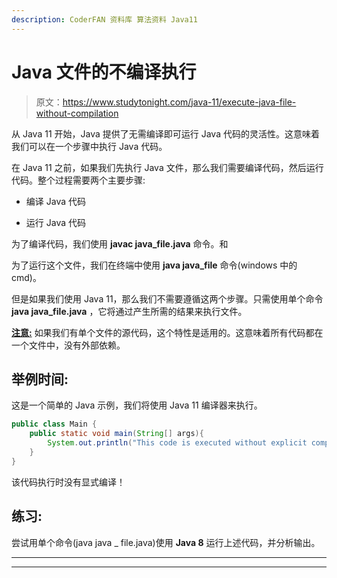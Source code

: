 ```yaml
---
description: CoderFAN 资料库 算法资料 Java11
---
```


# Java 文件的不编译执行

> 原文：<https://www.studytonight.com/java-11/execute-java-file-without-compilation>

从 Java 11 开始，Java 提供了无需编译即可运行 Java 代码的灵活性。这意味着我们可以在一个步骤中执行 Java 代码。

在 Java 11 之前，如果我们先执行 Java 文件，那么我们需要编译代码，然后运行代码。整个过程需要两个主要步骤:

*   编译 Java 代码

*   运行 Java 代码

为了编译代码，我们使用 **javac java_file.java** 命令。和

为了运行这个文件，我们在终端中使用 **java java_file** 命令(windows 中的 cmd)。

但是如果我们使用 Java 11，那么我们不需要遵循这两个步骤。只需使用单个命令 **java java_file.java** ，它将通过产生所需的结果来执行文件。

<u>**注意:**</u> 如果我们有单个文件的源代码，这个特性是适用的。这意味着所有代码都在一个文件中，没有外部依赖。

## 举例时间:

这是一个简单的 Java 示例，我们将使用 Java 11 编译器来执行。

```java
public class Main {
	public static void main(String[] args){
		System.out.println("This code is executed without explicit compilation!");
	}
}
```

该代码执行时没有显式编译！

## 练习:

尝试用单个命令(java java _ file.java)使用 **Java 8** 运行上述代码，并分析输出。

* * *

* * *